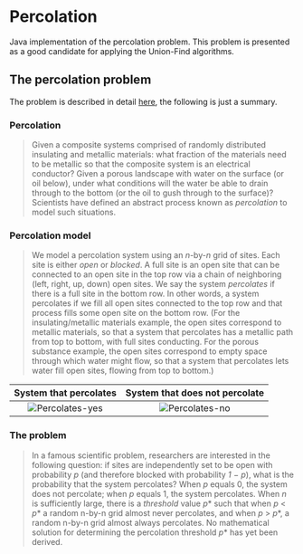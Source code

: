 # Percolation

Java implementation of the percolation problem. This problem is presented as a good candidate for applying the Union-Find algorithms. 

## The percolation problem

The problem is described in detail [here](https://coursera.cs.princeton.edu/algs4/assignments/percolation/specification.php), the following is just a summary.

### Percolation
> Given a composite systems comprised of randomly distributed insulating and metallic materials: what fraction of the materials need to be metallic so that the composite system is an electrical conductor? Given a porous landscape with water on the surface (or oil below), under what conditions will the water be able to drain through to the bottom (or the oil to gush through to the surface)? Scientists have defined an abstract process known as *percolation* to model such situations.

### Percolation model
> We model a percolation system using an *n*-by-*n* grid of sites. Each site is either *open* or *blocked*. A full site is an open site that can be connected to an open site in the top row via a chain of neighboring (left, right, up, down) open sites. We say the system *percolates* if there is a full site in the bottom row. In other words, a system percolates if we fill all open sites connected to the top row and that process fills some open site on the bottom row. (For the insulating/metallic materials example, the open sites correspond to metallic materials, so that a system that percolates has a metallic path from top to bottom, with full sites conducting. For the porous substance example, the open sites correspond to empty space through which water might flow, so that a system that percolates lets water fill open sites, flowing from top to bottom.)

System that percolates     |  System that does not percolate
:-------------------------:|:-------------------------:
![Percolates-yes](https://coursera.cs.princeton.edu/algs4/assignments/percolation/percolates-yes.png)  |  ![Percolates-no](https://coursera.cs.princeton.edu/algs4/assignments/percolation/percolates-no.png)

### The problem
> In a famous scientific problem, researchers are interested in the following question: if sites are independently set to be open with probability *p* (and therefore blocked with probability *1 − p*), what is the probability that the system percolates? When *p* equals 0, the system does not percolate; when *p* equals 1, the system percolates.
> When *n* is sufficiently large, there is a *threshold* value *p** such that when *p* < *p** a random n-by-n grid almost never percolates, and when *p* > *p**, a random n-by-n grid almost always percolates. No mathematical solution for determining the percolation threshold *p** has yet been derived.